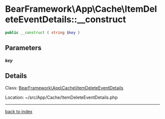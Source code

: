 # BearFramework\App\Cache\ItemDeleteEventDetails::__construct

```php
public __construct ( string $key )
```

## Parameters

##### key

## Details

Class: [BearFramework\App\Cache\ItemDeleteEventDetails](bearframework.app.cache.itemdeleteeventdetails.class.md)

Location: ~/src/App/Cache/ItemDeleteEventDetails.php

---

[back to index](index.md)

